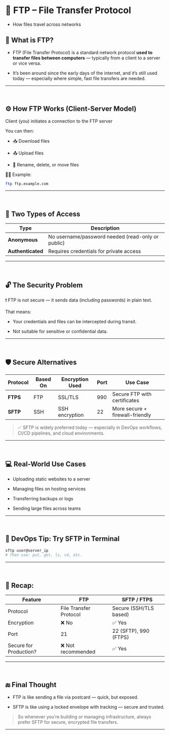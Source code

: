# 📁 FTP – File Transfer Protocol
- How files travel across networks

## 🚛 What is FTP?
- FTP (File Transfer Protocol) is a standard network protocol **used to transfer files between computers** — typically from a client to a server or vice versa.

- It’s been around since the early days of the internet, and it’s still used today — especially where simple, fast file transfers are needed.

---

<br>

## ⚙️ How FTP Works (Client-Server Model)
Client (you) initiates a connection to the FTP server

You can then:

- 📥 Download files

- 📤 Upload files

- 🧹 Rename, delete, or move files

👨‍💻 Example:

```bash
ftp ftp.example.com
```

---

<br>

## 🧾 Two Types of Access

| Type              | Description                                       |
| ----------------- | ------------------------------------------------- |
| **Anonymous**     | No username/password needed (read-only or public) |
| **Authenticated** | Requires credentials for private access           |

---

<br>

## 🔓 The Security Problem
❗ FTP is not secure — it sends data (including passwords) in plain text.

That means:

- Your credentials and files can be intercepted during transit.

- Not suitable for sensitive or confidential data.

---

<br>

## 🛡️ Secure Alternatives
| Protocol | Based On | Encryption Used | Port | Use Case                        |
| -------- | -------- | --------------- | ---- | ------------------------------- |
| **FTPS** | FTP      | SSL/TLS         | 990  | Secure FTP with certificates    |
| **SFTP** | SSH      | SSH encryption  | 22   | More secure + firewall-friendly |

> ✅ SFTP is widely preferred today — especially in DevOps workflows, CI/CD pipelines, and cloud environments.

---

<br>

## 💻 Real-World Use Cases
- Uploading static websites to a server

- Managing files on hosting services

- Transferring backups or logs

- Sending large files across teams

---

<br>

## 🧪 DevOps Tip: Try SFTP in Terminal
```bash
sftp user@server_ip
# Then use: put, get, ls, cd, etc.
```

---

<br>

## 🧠 Recap:
| Feature                | FTP                    | SFTP / FTPS            |
| ---------------------- | ---------------------- | ---------------------- |
| Protocol               | File Transfer Protocol | Secure (SSH/TLS based) |
| Encryption             | ❌ No                   | ✅ Yes                  |
| Port                   | 21                     | 22 (SFTP), 990 (FTPS)  |
| Secure for Production? | ❌ Not recommended      | ✅ Yes                  |

---

<br>

## 🔚 Final Thought
- FTP is like sending a file via postcard — quick, but exposed.

- SFTP is like using a locked envelope with tracking — secure and trusted.

> So whenever you’re building or managing infrastructure, always prefer SFTP for secure, encrypted file transfers.

---